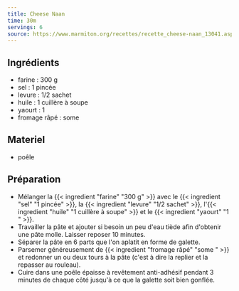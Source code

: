 ```yaml
---
title: Cheese Naan
time: 30m
servings: 6
source: https://www.marmiton.org/recettes/recette_cheese-naan_13041.aspx#d56628-p8
---
```


## Ingrédients

* farine : 300 g
* sel : 1 pincée
* levure : 1/2 sachet
* huile : 1 cuillère à soupe
* yaourt : 1 
* fromage râpé : some 


## Materiel

* poêle


## Préparation

* Mélanger la {{< ingredient "farine" "300 g" >}} avec le {{< ingredient "sel" "1 pincée" >}}, la {{< ingredient "levure" "1/2 sachet" >}}, l'{{< ingredient "huile" "1 cuillère à soupe" >}} et le {{< ingredient "yaourt" "1 " >}}.
* Travailler la pâte et ajouter si besoin un peu d'eau tiède afin d'obtenir une pâte molle. Laisser reposer 10 minutes.
* Séparer la pâte en 6 parts que l'on aplatit en forme de galette.
* Parsemer généreusement de {{< ingredient "fromage râpé" "some " >}} et redonner un ou deux tours à la pâte (c'est à dire la replier et la repasser au rouleau).
* Cuire dans une poêle épaisse à revêtement anti-adhésif pendant 3 minutes de chaque côté jusqu'à ce que la galette soit bien gonflée. 



